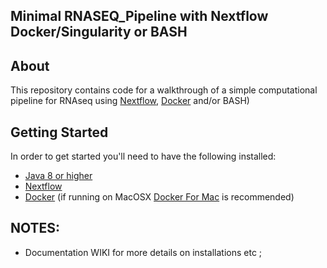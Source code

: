 ## Minimal RNASEQ_Pipeline with Nextflow Docker/Singularity or BASH 

## About
This repository contains code for a walkthrough of a simple computational pipeline for RNAseq using [Nextflow](https://www.nextflow.io/), [Docker](https://www.docker.com/) and/or BASH)

## Getting Started

In order to get started you'll need to have the following installed:

* [Java 8 or higher](http://www.oracle.com/technetwork/java/javase/downloads/index.html)
* [Nextflow](https://www.nextflow.io/docs/latest/getstarted.html#installation)
* [Docker](https://docs.docker.com/install/) (if running on MacOSX [Docker For Mac](https://www.docker.com/docker-mac) is recommended)




## NOTES:
* Documentation WIKI for more details on installations etc ; 
